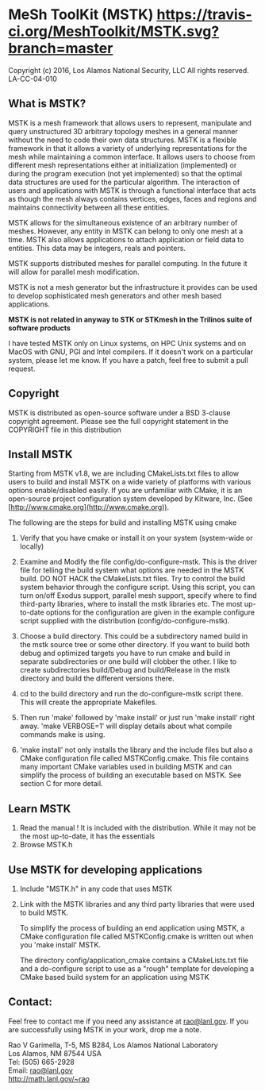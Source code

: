 MeSh ToolKit (MSTK) https://travis-ci.org/MeshToolkit/MSTK.svg?branch=master
===================
Copyright (c) 2016, Los Alamos National Security, LLC
All rights reserved. LA-CC-04-010


What is MSTK?
-------------

MSTK is a mesh framework that allows users to represent, manipulate
and query unstructured 3D arbitrary topology meshes in a general
manner without the need to code their own data structures. MSTK is a
flexible framework in that it allows a variety of underlying
representations for the mesh while maintaining a common interface. It
allows users to choose from different mesh representations either at
initialization (implemented) or during the program execution (not
yet implemented) so that the optimal data structures are used for the
particular algorithm. The interaction of users and applications with
MSTK is through a functional interface that acts as though the mesh
always contains vertices, edges, faces and regions and maintains
connectivity between all these entities.

MSTK allows for the simultaneous existence of an arbitrary number of
meshes. However, any entity in MSTK can belong to only one mesh at a
time. MSTK also allows applications to attach application or field
data to entities. This data may be integers, reals and pointers.

MSTK supports distributed meshes for parallel computing. In the future
it will allow for parallel mesh modification.

MSTK is not a mesh generator but the infrastructure it provides can be
used to develop sophisticated mesh generators and other mesh based
applications.

**MSTK is not related in anyway to STK or STKmesh in the Trilinos suite
of software products**

I have tested MSTK only on Linux systems, on HPC Unix systems and on
MacOS with GNU, PGI and Intel compilers. If it doesn't work on a
particular system, please let me know. If you have a patch, feel free
to submit a pull request.

Copyright
---------

MSTK is distributed as open-source software under a BSD 3-clause
copyright agreement. Please see the full copyright statement in the
COPYRIGHT file in this distribution 

Install MSTK
------------

Starting from MSTK v1.8, we are including CMakeLists.txt files to allow
users to build and install MSTK on a wide variety of platforms with various 
options enable/disabled easily. If you are unfamiliar with CMake, it is an 
open-source project configuration system developed by Kitware, Inc. (See 
[http://www.cmake.org](http://www.cmake.org)). 

The following are the steps for build and installing MSTK using cmake

1. Verify that you have cmake or install it on your system (system-wide or
   locally)

2. Examine and Modify the file config/do-configure-mstk. This is the driver 
   file for telling the build system what options are needed in the MSTK 
   build. DO NOT HACK the CMakeLists.txt files. Try to control the build 
   system behavior through the configure script. Using this script, you can 
   turn on/off Exodus support, parallel mesh support, specify where to find
   third-party libraries, where to install the mstk libraries etc. The most
   up-to-date options for the configuration are given in the example configure
   script supplied with the distribution (config/do-configure-mstk).

3. Choose a build directory. This could be a subdirectory named build in
   the mstk source tree or some other directory. If you want to build both
   debug and optimized targets you have to run cmake and build in separate
   subdirectories or one build will clobber the other. I like to create 
   subdirectories build/Debug and build/Release in the mstk directory and
   build the different versions there.

4. cd to the build directory and run the do-configure-mstk script there.
   This will create the appropriate Makefiles.

5. Then run 'make' followed by 'make install' or just run 'make install'
   right away. 'make VERBOSE=1' will display details about what compile 
   commands make is using.

6. 'make install' not only installs the library and the include files
   but also a CMake configuration file called MSTKConfig.cmake. This
   file contains many important CMake variables used in building MSTK
   and can simplify the process of building an executable based on
   MSTK. See section C for more detail.


Learn MSTK
----------

1. Read the manual ! It is included with the distribution. While it
may not be the most up-to-date, it has the essentials
2. Browse MSTK.h


Use MSTK for developing applications
------------------------------------

1. Include "MSTK.h" in any code that uses MSTK

2. Link with the MSTK libraries and any third party libraries that 
   were used to build MSTK.

   To simplify the process of building an end application using MSTK,
   a CMake configuration file called MSTKConfig.cmake is written out
   when you 'make install' MSTK.

   The directory config/application_cmake contains a CMakeLists.txt
   file and a do-configure script to use as a "rough" template for
   developing a CMake based build system for an application using MSTK

Contact:
-------

Feel free to contact me if you need any assistance at rao@lanl.gov. If
you are successfully using MSTK in your work, drop me a note.


Rao V Garimella, T-5, MS B284, Los Alamos National Laboratory  
Los Alamos, NM 87544 USA  
Tel: (505) 665-2928  
Email: rao@lanl.gov  
http://math.lanl.gov/~rao  	



	


